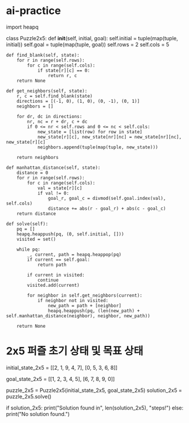 # ai-practice
import heapq

class Puzzle2x5:
    def __init__(self, initial, goal):
        self.initial = tuple(map(tuple, initial))
        self.goal = tuple(map(tuple, goal))
        self.rows = 2
        self.cols = 5

    def find_blank(self, state):
        for r in range(self.rows):
            for c in range(self.cols):
                if state[r][c] == 0:
                    return r, c
        return None

    def get_neighbors(self, state):
        r, c = self.find_blank(state)
        directions = [(-1, 0), (1, 0), (0, -1), (0, 1)]
        neighbors = []
        
        for dr, dc in directions:
            nr, nc = r + dr, c + dc
            if 0 <= nr < self.rows and 0 <= nc < self.cols:
                new_state = [list(row) for row in state]
                new_state[r][c], new_state[nr][nc] = new_state[nr][nc], new_state[r][c]
                neighbors.append(tuple(map(tuple, new_state)))
        
        return neighbors

    def manhattan_distance(self, state):
        distance = 0
        for r in range(self.rows):
            for c in range(self.cols):
                val = state[r][c]
                if val != 0:
                    goal_r, goal_c = divmod(self.goal.index(val), self.cols)
                    distance += abs(r - goal_r) + abs(c - goal_c)
        return distance

    def solve(self):
        pq = []
        heapq.heappush(pq, (0, self.initial, []))
        visited = set()
        
        while pq:
            _, current, path = heapq.heappop(pq)
            if current == self.goal:
                return path

            if current in visited:
                continue
            visited.add(current)

            for neighbor in self.get_neighbors(current):
                if neighbor not in visited:
                    new_path = path + [neighbor]
                    heapq.heappush(pq, (len(new_path) + self.manhattan_distance(neighbor), neighbor, new_path))

        return None

# 2x5 퍼즐 초기 상태 및 목표 상태
initial_state_2x5 = [[2, 1, 9, 4, 7],
                      [0, 5, 3, 6, 8]]

goal_state_2x5 = [[1, 2, 3, 4, 5],
                  [6, 7, 8, 9, 0]]

puzzle_2x5 = Puzzle2x5(initial_state_2x5, goal_state_2x5)
solution_2x5 = puzzle_2x5.solve()

if solution_2x5:
    print("Solution found in", len(solution_2x5), "steps!")
else:
    print("No solution found.")
